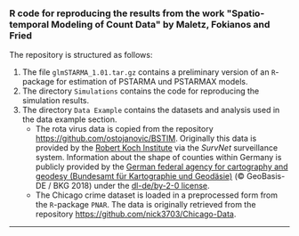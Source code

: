 
### R code for reproducing the results from the work "Spatio-temporal Modeling of Count Data" by Maletz, Fokianos and Fried

The repository is structured as follows:
1. The file `glmSTARMA_1.01.tar.gz` contains a preliminary version of an `R`-package for estimation of  PSTARMA und PSTARMAX models.
2. The directory `Simulations` contains the code for reproducing the simulation results.
3. The directory `Data Example` contains the datasets and analysis used in the data example section.
	- The rota virus data is copied from the repository https://github.com/ostojanovic/BSTIM. Originally this data is provided by the  [Robert Koch Institute](https://www.rki.de) via the *SurvNet* surveillance system. Information about the shape of counties within Germany is publicly provided by the [German federal agency for cartography and geodesy (Bundesamt für Kartographie und Geodäsie)](http://www.bkg.bund.de/) (© GeoBasis-DE / BKG 2018) under the [dl-de/by-2-0 license](https://www.govdata.de/dl-de/by-2-0).
	- The Chicago crime dataset is loaded in a preprocessed form from the `R`-package `PNAR`. The data is originally retrieved from the repository https://github.com/nick3703/Chicago-Data.
-----




